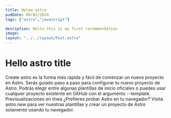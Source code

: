 ```yaml
---
title: Helow astro
pudDate: 09/02/2024
tags: ["astro","javascript"]

desciption: Hello this is my first recommendation
image:
layout: "../../layout/Post.astro"
---
```



# Hello astro title


Create astro es la forma más rápida y fácil de comenzar un nuevo proyecto en Astro. Serás guiado paso a paso para configurar tu nuevo proyecto de Astro. Podrás elegir entre algunas plantillas de inicio oficiales o puedes usar cualquier proyecto existente en GitHub con el argumento --template.
Previsualizaciones en línea
¿Prefieres probar Astro en tu navegador? Visita astro.new para ver nuestras plantillas y crear un proyecto de Astro solamente usando tu navegador.

